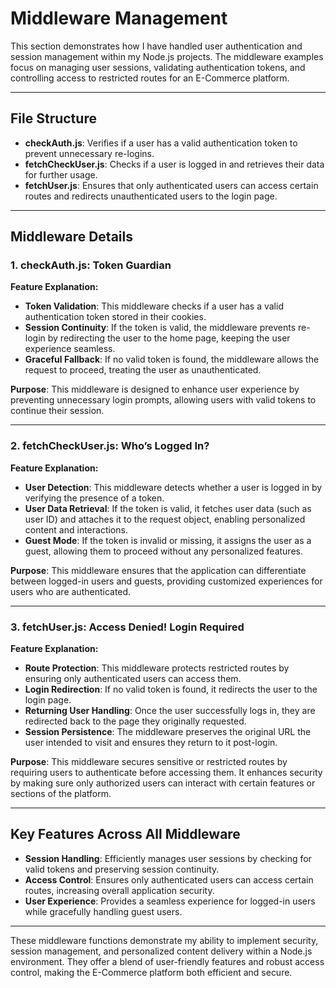 # Middleware Management

This section demonstrates how I have handled user authentication and session management within my Node.js projects. The middleware examples focus on managing user sessions, validating authentication tokens, and controlling access to restricted routes for an E-Commerce platform.

---

## File Structure

- **checkAuth.js**: Verifies if a user has a valid authentication token to prevent unnecessary re-logins.
- **fetchCheckUser.js**: Checks if a user is logged in and retrieves their data for further usage.
- **fetchUser.js**: Ensures that only authenticated users can access certain routes and redirects unauthenticated users to the login page.

---

## Middleware Details

### 1. **checkAuth.js**: Token Guardian

**Feature Explanation:**

- **Token Validation**: This middleware checks if a user has a valid authentication token stored in their cookies.
- **Session Continuity**: If the token is valid, the middleware prevents re-login by redirecting the user to the home page, keeping the user experience seamless.
- **Graceful Fallback**: If no valid token is found, the middleware allows the request to proceed, treating the user as unauthenticated.
  
**Purpose**: This middleware is designed to enhance user experience by preventing unnecessary login prompts, allowing users with valid tokens to continue their session.

---

### 2. **fetchCheckUser.js**: Who’s Logged In?

**Feature Explanation:**

- **User Detection**: This middleware detects whether a user is logged in by verifying the presence of a token.
- **User Data Retrieval**: If the token is valid, it fetches user data (such as user ID) and attaches it to the request object, enabling personalized content and interactions.
- **Guest Mode**: If the token is invalid or missing, it assigns the user as a guest, allowing them to proceed without any personalized features.
  
**Purpose**: This middleware ensures that the application can differentiate between logged-in users and guests, providing customized experiences for users who are authenticated.

---

### 3. **fetchUser.js**: Access Denied! Login Required

**Feature Explanation:**

- **Route Protection**: This middleware protects restricted routes by ensuring only authenticated users can access them.
- **Login Redirection**: If no valid token is found, it redirects the user to the login page.
- **Returning User Handling**: Once the user successfully logs in, they are redirected back to the page they originally requested.
- **Session Persistence**: The middleware preserves the original URL the user intended to visit and ensures they return to it post-login.
  
**Purpose**: This middleware secures sensitive or restricted routes by requiring users to authenticate before accessing them. It enhances security by making sure only authorized users can interact with certain features or sections of the platform.

---

## Key Features Across All Middleware

- **Session Handling**: Efficiently manages user sessions by checking for valid tokens and preserving session continuity.
- **Access Control**: Ensures only authenticated users can access certain routes, increasing overall application security.
- **User Experience**: Provides a seamless experience for logged-in users while gracefully handling guest users.

---

These middleware functions demonstrate my ability to implement security, session management, and personalized content delivery within a Node.js environment. They offer a blend of user-friendly features and robust access control, making the E-Commerce platform both efficient and secure.
